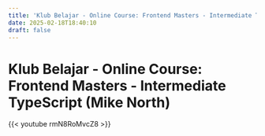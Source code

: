 ```yaml
---
title: 'Klub Belajar - Online Course: Frontend Masters - Intermediate TypeScript (Mike North)'
date: 2025-02-18T18:40:10
draft: false
---
```


# Klub Belajar - Online Course: Frontend Masters - Intermediate TypeScript (Mike North)

{{< youtube rmN8RoMvcZ8 >}}
